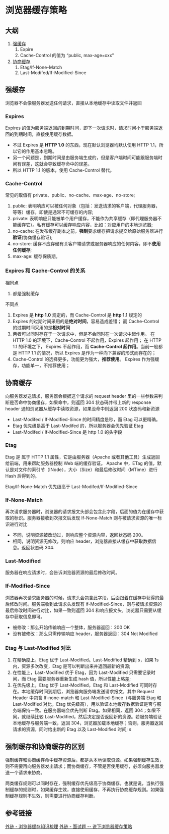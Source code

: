 # 浏览器缓存策略

## 大纲

1. [强缓存](#强缓存)
   1. Expire
   2. Cache-Control 的值为 “public, max-age=xxx”
2. [协商缓存](#协商缓存)
   1. Etag/If-None-Match
   2. Last-Modifed/If-Modified-Since

## 强缓存

浏览器不会像服务器发送任何请求，直接从本地缓存中读取文件并返回

### Expires

Expires 的值为服务端返回的到期时间，即下一次请求时，请求时间小于服务端返回的到期时间，直接使用缓存数据。

- 不过 Expires 是 **HTTP 1.0** 的东西，现在默认浏览器均默认使用 HTTP 1.1，所以它的作用基本忽略。
- 另一个问题是，到期时间是由服务端生成的，但是客户端时间可能跟服务端时间有误差，这就会导致缓存命中的误差。 
- 所以 HTTP 1.1 的版本，使用 Cache-Control 替代。


### Cache-Control

常见的取值有 private、public、no-cache、max-age、no-store;

1. public: 表明响应可以被任何对象（包括：发送请求的客户端，代理服务器，等等）缓存，即使是通常不可缓存的内容;
2. private: 表明响应只能被单个用户缓存，不能作为共享缓存（即代理服务器不能缓存它）。私有缓存可以缓存响应内容，比如：对应用户的本地浏览器;
3. no-cache: 在发布缓存副本之前，**强制**要求缓存把请求提交给原始服务器进行**验证**(协商缓存验证);
4. no-store: 缓存不应存储有关客户端请求或服务器响应的任何内容，即不**使用任何缓存**;
5. max-age: 缓存保质期。



### Expires 和 Cache-Control 的关系

相同点

1. 都是强制缓存

不同点

1. Expires 是 **http 1.0** 规定的，而 Cache-Control 是 **http 1.1** 规定的
2. Expires 的过期时间采用的是**绝对时间**，容易造成差错； 而 Cache-Control 的过期时间采用的是**相对时间**
3. 两者可以同时存在于一次请求中，但是不会同时在一次请求中起作用。 在 HTTP 1.0 的环境下，Cache-Control 不起作用，Expires 起作用； 在 HTTP 1.1 的环境之下， Expires 不起作用，而 **Cache-Control 起作用**。当前一般都是 HTTP 1.1 的情况，所以 Expires 是作为一种向下兼容的形式而存在的；
4. Cache-Control 的选择更多，功能更为强大，**推荐使用**。 Expires 作为强缓存，功能单一，不推荐使用；


## 协商缓存

向服务器发送请求，服务器会根据这个请求的 request header 里的一些参数来判断是否命中协商缓存，如果命中，则返回 304 状态码并带上新的 response header 通知浏览器从缓存中读取资源，如果没命中则返回 200 状态码和新资源

- Last-Modifed / If-Modified-Since 的时间精度是秒，而 Etag 可以更精确。
- Etag 优先级是高于 Last-Modifed 的，所以服务器会优先验证 Etag
- Last-Modifed / If-Modified-Since 是 http 1.0 的头字段

### Etag

Etag 是 属于 HTTP 1.1 属性，它是由服务器（Apache 或者其他工具）生成返回给前端，用来帮助服务器控制 Web 端的缓存验证。
Apache 中，ETag 的值，默认是对文件的索引节（INode），大小（Size）和最后修改时间（MTime）进行 Hash 后得到的。

Etag/If-None-Match 优先级高于 Last-Modifed/If-Modified-Since

### If-None-Match

再次请求服务器时，浏览器的请求报文头部会包含此字段，后面的值为在缓存中获取的标识。服务器接收到次报文后发现 If-None-Match 则与被请求资源的唯一标识进行对比

- 不同，说明资源被改动过，则响应整个资源内容，返回状态码 200。
- 相同，说明资源无修改，则响应 header，浏览器直接从缓存中获取数据信息。返回状态码 304.

### Last-Modified

服务器在响应请求时，会告诉浏览器资源的最后修改时间。

### If-Modified-Since

浏览器再次请求服务器的时候，请求头会包含此字段，后面跟着在缓存中获得的最后修改时间。服务端收到此请求头发现有 if-Modified-Since，则与被请求资源的最后修改时间进行对比，如果一致则返回 304 和响应报文头，浏览器只需要从缓存中获取信息即可。

- 被修改：那么开始传输响应一个整体，服务器返回：200 OK
- 没有被修改：那么只需传输响应 header，服务器返回：304 Not Modified

### Etag 与 Last-Modified 对比

1. 在精确度上，Etag 优于 Last-Modified。Last-Modified 精确到 s，如果 1s 内，资源多次改变，Etag 是可以判断出来并返回最新的资源;
2. 在性能上，Last-Modified 优于 Etag，因为 Last-Modified 只需要记录时间，而 Etag 需要服务器重新生成 hash 值，所以性能上略差;
3. 在优先级上，Etag 优于 Last-Modified，Etag 和 Last-Modified 可同时存在。本地缓存时间到期后，浏览器向服务端发送请求报文，其中 Request Header 中包含 If-none-match 和 Last-Modified-Since（与服务端 Etag 和 Last-Modified 对比，Etag 优先级高），用以验证本地缓存数据验证是否与服务端保持一致。在服务器端会优先判断 Etag。如果相同，返回 304；如果不同，就继续比较 Last-Modified，然后决定是否返回新的资源。若服务端验证本地缓存与服务端一致，返回 304，浏览器加载本地缓存；否则，服务器返回请求的资源，同时给出新的 Etag 以及 Last-Modified 时间;   s


## 强制缓存和协商缓存的区别

强制缓存和协商缓存命中缓存资源后，都是从本地读取资源。如果强制缓存生效，则不需要再向服务器发出请求；而协商缓存，不管是否使用缓存，必须向服务器发送一个请求来协商。

两类缓存规则可以同时存在，强制缓存优先级高于协商缓存，也就是说，当执行强制缓存的规则时，如果缓存生效，直接使用缓存，不再执行协商缓存规则。如果强制缓存规则不生效，则需要进行协商缓存判断。


## 参考链接

[外链 - 浏览器缓存知识梳理](https://juejin.cn/post/6947936223126093861)
[外链 - 面试题 -- 说下浏览器缓存策略](https://juejin.cn/post/7068583507844399134)